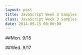 ```yaml
---
layout: post
title: JavaScript Week 3 Samples
class: JavaScript Week 3 Samples
date: 2014-09-15 00:00:00
---
```


##Mon. 9/15



##Wed. 9/17

